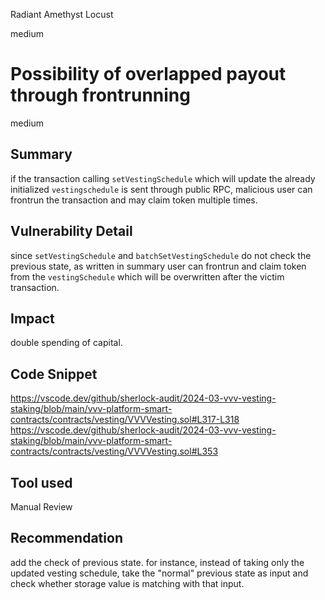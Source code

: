 Radiant Amethyst Locust

medium

# Possibility of overlapped payout through frontrunning

medium

## Summary

if the transaction calling `setVestingSchedule` which will update the already initialized `vestingschedule` is sent through public RPC, malicious user can frontrun the transaction and may claim token multiple times.

## Vulnerability Detail

since `setVestingSchedule` and `batchSetVestingSchedule` do not check the previous state, as written in summary user can frontrun and claim token from the `vestingSchedule` which will be overwritten after the victim transaction.

## Impact

double spending of capital.

## Code Snippet

https://vscode.dev/github/sherlock-audit/2024-03-vvv-vesting-staking/blob/main/vvv-platform-smart-contracts/contracts/vesting/VVVVesting.sol#L317-L318
https://vscode.dev/github/sherlock-audit/2024-03-vvv-vesting-staking/blob/main/vvv-platform-smart-contracts/contracts/vesting/VVVVesting.sol#L353

## Tool used

Manual Review

## Recommendation

add the check of previous state. for instance, instead of taking only the updated vesting schedule, take the "normal" previous state as input and check whether storage value is matching with that input.
